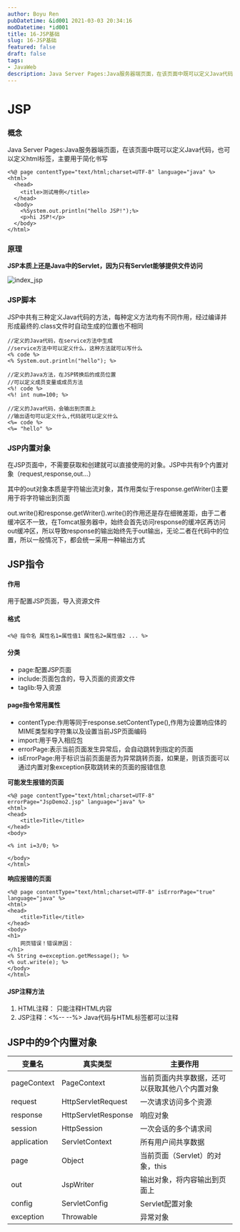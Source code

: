 ```yaml
---
author: Boyu Ren
pubDatetime: &id001 2021-03-03 20:34:16
modDatetime: *id001
title: 16-JSP基础
slug: 16-JSP基础
featured: false
draft: false
tags:
- JavaWeb
description: Java Server Pages:Java服务器端页面，在该页面中既可以定义Java代码，也可以定义html标签，主要用于简化书写
---
```


# JSP

### 概念
Java Server Pages:Java服务器端页面，在该页面中既可以定义Java代码，也可以定义html标签，主要用于简化书写
```
<%@ page contentType="text/html;charset=UTF-8" language="java" %>
<html>
  <head>
    <title>测试用例</title>
  </head>
  <body>
    <%System.out.println("hello JSP!");%>
    <p>hi JSP!</p>
  </body>
</html>
```


### 原理

**JSP本质上还是Java中的Servlet，因为只有Servlet能够提供文件访问**

![index_jsp](https://ywrbyimg.oss-cn-chengdu.aliyuncs.com/img/index_jsp.jpg)

### JSP脚本
JSP中共有三种定义Java代码的方法，每种定义方法均有不同作用，经过编译并形成最终的.class文件时自动生成的位置也不相同

```
//定义的Java代码，在service方法中生成
//service方法中可以定义什么，这种方法就可以写什么
<% code %>
<% System.out.println("hello"); %> 

//定义的Java方法，在JSP转换后的成员位置
//可以定义成员变量或成员方法
<%! code %>
<%! int num=100; %>

//定义的Java代码，会输出到页面上
//输出语句可以定义什么,代码就可以定义什么
<%= code %>
<%= "hello" %>
```

### JSP内置对象
在JSP页面中，不需要获取和创建就可以直接使用的对象。JSP中共有9个内置对象（request,response,out...）

其中的out对象本质是字符输出流对象，其作用类似于response.getWriter()主要用于将字符输出到页面

out.write()和response.getWriter().write()的作用还是存在细微差距，由于二者缓冲区不一致，在Tomcat服务器中，始终会首先访问response的缓冲区再访问out缓冲区，所以导致response的输出始终先于out输出，无论二者在代码中的位置，所以一般情况下，都会统一采用一种输出方式



## JSP指令

#### 作用
用于配置JSP页面，导入资源文件

#### 格式
```
<%@ 指令名 属性名1=属性值1 属性名2=属性值2 ... %>
```

#### 分类
- page:配置JSP页面
- include:页面包含的，导入页面的资源文件
- taglib:导入资源


#### page指令常用属性
- contentType:作用等同于response.setContentType(),作用为设置响应体的MIME类型和字符集以及设置当前JSP页面编码
- import:用于导入相应包
- errorPage:表示当前页面发生异常后，会自动跳转到指定的页面
- isErrorPage:用于标识当前页面是否为异常跳转页面，如果是，则该页面可以通过内置对象exception获取跳转来的页面的报错信息

**可能发生报错的页面**
```
<%@ page contentType="text/html;charset=UTF-8" errorPage="JspDemo2.jsp" language="java" %>
<html>
<head>
    <title>Title</title>
</head>
<body>

<% int i=3/0; %>

</body>
</html>
```

**响应报错的页面**
```
<%@ page contentType="text/html;charset=UTF-8" isErrorPage="true" language="java" %>
<html>
<head>
    <title>Title</title>
</head>
<body>
<h1>
    网页错误！错误原因：
</h1>
<% String e=exception.getMessage(); %>
<% out.write(e); %>
</body>
</html>
```

#### JSP注释方法
1. HTML注释：<!-- --> 只能注释HTML内容
2. JSP注释：<%-- --%> Java代码与HTML标签都可以注释

## JSP中的9个内置对象

变量名 | 真实类型 | 主要作用
---|---|---
pageContext|PageContext|当前页面内共享数据，还可以获取其他八个内置对象
request|HttpServletRequest|一次请求访问多个资源
response|HttpServletResponse|响应对象
session|HttpSession|一次会话的多个请求间
application|ServletContext|所有用户间共享数据
page|Object|当前页面（Servlet）的对象，this
out|JspWriter|输出对象，将内容输出到页面上
config|ServletConfig|Servlet配置对象
exception|Throwable|异常对象


